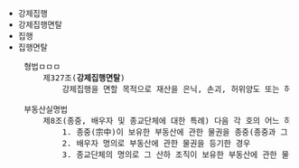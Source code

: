 <link rel='stylesheet' href='res/darkmode.css'/>




- 강제집행
- 강제집행면탈
- 집행
- 집행면탈


<pre>
    형법ㅁㅁㅁ
        제327조(<b class="r">강제집행면탈</b>)
            강제집행을 면할 목적으로 재산을 은닉, 손괴, 허위양도 또는 허위의 채무를 부담하여 채권자를 해한 자는 3년 이하의 징역 또는 1천만원 이하의 벌금에 처한다.

    부동산실명법 
        제8조(종중, 배우자 및 종교단체에 대한 특례) 다음 각 호의 어느 하나에 해당하는 경우로서 조세 포탈, <b class="r">강제집행</b>의 <b class="r">면탈</b>(免脫) 또는 법령상 제한의 회피를 목적으로 하지 아니하는 경우에는 제4조부터 제7조까지 및 제12조제1항부터 제3항까지를 적용하지 아니한다. 
            1. 종중(宗中)이 보유한 부동산에 관한 물권을 종중(종중과 그 대표자를 같이 표시하여 등기한 경우를 포함한다) 외의 자의 명의로 등기한 경우
            2. 배우자 명의로 부동산에 관한 물권을 등기한 경우
            3. 종교단체의 명의로 그 산하 조직이 보유한 부동산에 관한 물권을 등기한 경우
</pre>
